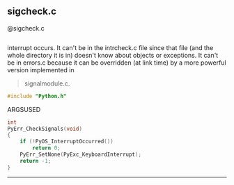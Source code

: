 sigcheck.c
-----------


@sigcheck.c
```c
```

interrupt occurs.  It can't be in the intrcheck.c file since that
file (and the whole directory it is in) doesn't know about objects
or exceptions.  It can't be in errors.c because it can be
overridden (at link time) by a more powerful version implemented in
>signalmodule.c.

```c
#include "Python.h"
```

ARGSUSED

```c
int
PyErr_CheckSignals(void)
{
	if (!PyOS_InterruptOccurred())
		return 0;
	PyErr_SetNone(PyExc_KeyboardInterrupt);
	return -1;
}
```
___